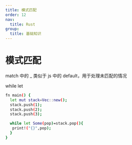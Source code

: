 ```yaml
---
title: 模式匹配
order: 12
nav:
  title: Rust
group:
  title: 基础知识
---
```


# 模式匹配

match 中的 \_ 类似于 js 中的 default，用于处理未匹配的情况

while let

```bash
fn main() {
  let mut stack=Vec::new();
  stack.push(1);
  stack.push(2);
  stack.push(3);

  while let Some(pop)=stack.pop(){
   print!("{}",pop);
  }
}
```
